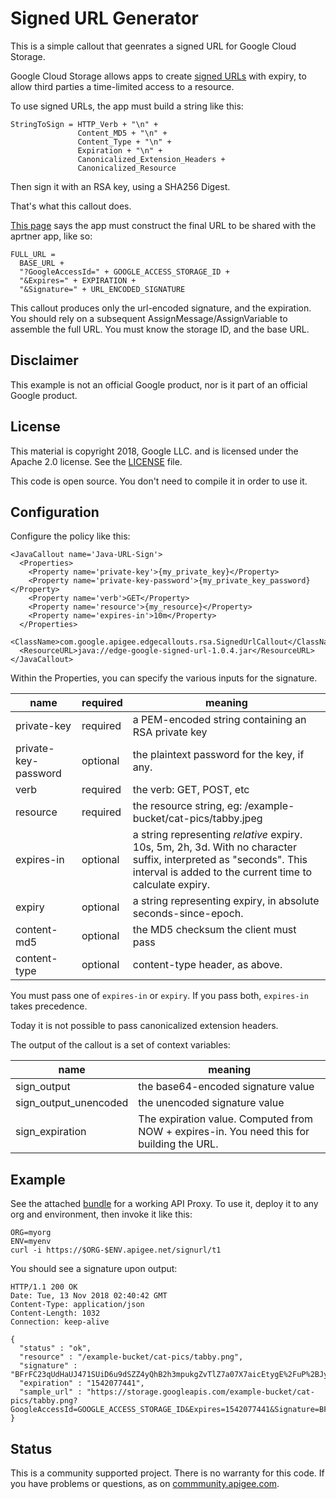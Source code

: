 # Signed URL Generator

This is a simple callout that geenrates a signed URL for Google Cloud Storage.

Google Cloud Storage allows apps to create [signed URLs](https://cloud.google.com/storage/docs/access-control/signed-urls) with expiry, to allow third parties a time-limited access to a resource.

To use signed URLs, the app must build a string like this:

```
StringToSign = HTTP_Verb + "\n" +
               Content_MD5 + "\n" +
               Content_Type + "\n" +
               Expiration + "\n" +
               Canonicalized_Extension_Headers +
               Canonicalized_Resource
```

Then sign it with an RSA key, using a SHA256 Digest.

That's what this callout does.

[This page](https://cloud.google.com/storage/docs/access-control/create-signed-urls-program)
says the app must construct the final URL to be shared with the aprtner app, like so:

```
FULL_URL =
  BASE_URL +
  "?GoogleAccessId=" + GOOGLE_ACCESS_STORAGE_ID +
  "&Expires=" + EXPIRATION +
  "&Signature=" + URL_ENCODED_SIGNATURE
```

This callout produces only the url-encoded signature, and the expiration. You should rely on a subsequent
AssignMessage/AssignVariable to assemble the full URL. You must know the storage ID, and the base URL.

## Disclaimer

This example is not an official Google product, nor is it part of an official Google product.

## License

This material is copyright 2018, Google LLC.
and is licensed under the Apache 2.0 license. See the [LICENSE](LICENSE) file.

This code is open source. You don't need to compile it in order to use it.


## Configuration

Configure the policy like this:

```
<JavaCallout name='Java-URL-Sign'>
  <Properties>
    <Property name='private-key'>{my_private_key}</Property>
    <Property name='private-key-password'>{my_private_key_password}</Property>
    <Property name='verb'>GET</Property>
    <Property name='resource'>{my_resource}</Property>
    <Property name='expires-in'>10m</Property>
  </Properties>
  <ClassName>com.google.apigee.edgecallouts.rsa.SignedUrlCallout</ClassName>
  <ResourceURL>java://edge-google-signed-url-1.0.4.jar</ResourceURL>
</JavaCallout>
```

Within the Properties, you can specify the various inputs for the signature.

| name                 | required | meaning |
| -------------------- | -------- | -------------------------------------------------- |
| private-key          | required | a PEM-encoded string containing an RSA private key |
| private-key-password | optional | the plaintext password for the key, if any. |
| verb                 | required | the verb: GET, POST, etc |
| resource             | required | the resource string, eg: /example-bucket/cat-pics/tabby.jpeg |
| expires-in           | optional | a string representing _relative_ expiry.  10s, 5m, 2h, 3d.  With no character suffix, interpreted as "seconds". This interval is added to the current time to calculate expiry. |
| expiry               | optional | a string representing expiry, in absolute seconds-since-epoch. |
| content-md5          | optional | the MD5 checksum the client must pass |
| content-type         | optional | content-type header, as above. |

You must pass one of `expires-in` or `expiry`. If you pass both, `expires-in` takes precedence.

Today it is not possible to pass canonicalized extension headers.

The output of the callout is a set of context variables:

| name                  | meaning |
| --------------------- | ------------------------------------------------------------------------------ |
| sign_output           | the base64-encoded signature value                                                  |
| sign_output_unencoded | the unencoded signature value                                                       |
| sign_expiration       | The expiration value. Computed from NOW + expires-in. You need this for building the URL. |


## Example

See the attached [bundle](./bundle) for a working API Proxy.
To use it, deploy it to any org and environment, then invoke it like this:

```
ORG=myorg
ENV=myenv
curl -i https://$ORG-$ENV.apigee.net/signurl/t1
```

You should see a signature upon output:

```
HTTP/1.1 200 OK
Date: Tue, 13 Nov 2018 02:40:42 GMT
Content-Type: application/json
Content-Length: 1032
Connection: keep-alive

{
  "status" : "ok",
  "resource" : "/example-bucket/cat-pics/tabby.png",
  "signature" : "BFrFC23qUdHaUJ471SUiD6u9dSZZ4yQhB2h3mpukgZvTlZ7a07X7aicEtygE%2FuP%2BJyQYsav%2FJxKMTN6aJpr8%2BEVkVnlqUPncm9Yck%2B9q5BHnn9UgMgHcsrIJee3LifADdMZRGcO0upZ84LQdBISO5O%2FuRTPInGMPjrrAXOJluz4W4SRLPDE3KIwD19SkhROonExj8WMXaujM64ngQhMPGyXb%2FbFUQx6bTeUAVEXzetuqCI73H%2BAOw%2BHyNL%2BXTG4pNI6FCPae4Z%2FNykbL%2Bk8qghQxsvOVnRhfYm5T%2BEzO0Op5yo6ruKKRGbuaHttnlFVOB86vgr0DO6iB%2BqDCHpyF8Q%3D%3D",
  "expiration" : "1542077441",
  "sample_url" : "https://storage.googleapis.com/example-bucket/cat-pics/tabby.png?GoogleAccessId=GOOGLE_ACCESS_STORAGE_ID&Expires=1542077441&Signature=BFrFC23qUdHaUJ471SUiD6u9dSZZ4yQhB2h3mpukgZvTlZ7a07X7aicEtygE%2FuP%2BJyQYsav%2FJxKMTN6aJpr8%2BEVkVnlqUPncm9Yck%2B9q5BHnn9UgMgHcsrIJee3LifADdMZRGcO0upZ84LQdBISO5O%2FuRTPInGMPjrrAXOJluz4W4SRLPDE3KIwD19SkhROonExj8WMXaujM64ngQhMPGyXb%2FbFUQx6bTeUAVEXzetuqCI73H%2BAOw%2BHyNL%2BXTG4pNI6FCPae4Z%2FNykbL%2Bk8qghQxsvOVnRhfYm5T%2BEzO0Op5yo6ruKKRGbuaHttnlFVOB86vgr0DO6iB%2BqDCHpyF8Q%3D%3D"
}

```


## Status

This is a community supported project. There is no warranty for this code.
If you have problems or questions, as on [commmunity.apigee.com](https://community.apigee.com).
